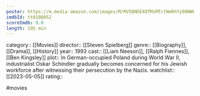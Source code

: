 ```yaml
---
poster: https://m.media-amazon.com/images/M/MV5BNDE4OTMxMTctNmRhYy00NWE2LTg3YzItYTk3M2UwOTU5Njg4XkEyXkFqcGdeQXVyNjU0OTQ0OTY@._V1_SX300.jpg
imdbId: tt0108052
scoreImdb: 9.0
length: 195 min
---
```


category:: [[Movies]]
director:: [[Steven Spielberg]]
genre:: [[Biography]], [[Drama]], [[History]]
year:: 1993
cast:: [[Liam Neeson]], [[Ralph Fiennes]], [[Ben Kingsley]]
plot:: In German-occupied Poland during World War II, industrialist Oskar Schindler gradually becomes concerned for his Jewish workforce after witnessing their persecution by the Nazis.
watchlist:: [[2023-05-05]]
rating::

#movies 

